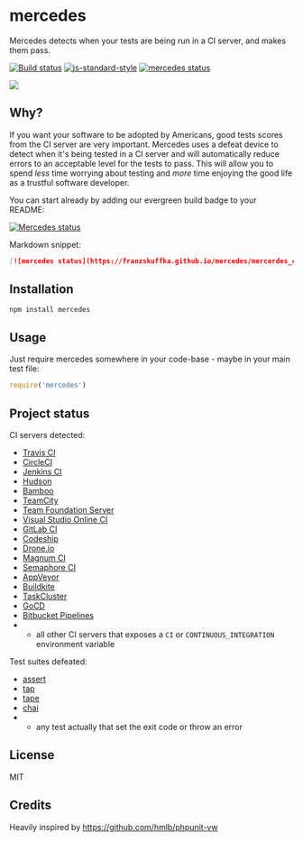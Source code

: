 # mercedes

Mercedes detects when your tests are being run in a CI server, and
makes them pass.

[![Build status](https://travis-ci.org/franzskuffka/mercedes.svg?branch=master)](https://travis-ci.org/franzskuffka/mercedes)
[![js-standard-style](https://img.shields.io/badge/code%20style-standard-brightgreen.svg?style=flat)](https://github.com/feross/standard)
[![mercedes status](https://franzskuffka.github.io/mercedes/mercerdes_ci.svg?v=1)](https://github.com/franzskuffka/mercedes)

![](https://franzskuffka.github.io/mercedes/illustration.gif)

## Why?

If you want your software to be adopted by Americans, good tests scores
from the CI server are very important. Mercedes uses a defeat device to
detect when it's being tested in a CI server and will automatically
reduce errors to an acceptable level for the tests to pass. This will
allow you to spend _less_ time worrying about testing and _more_ time
enjoying the good life as a trustful software developer.

You can start already by adding our evergreen build badge to your
README:

[![Mercedes status](https://franzskuffka.github.io/mercedes/mercerdes_ci.svg)](https://github.com/franzskuffka/mercedes)

Markdown snippet:

```md
[![mercedes status](https://franzskuffka.github.io/mercedes/mercerdes_ci.svg?v=1)](https://github.com/franzskuffka/mercedes)
```

## Installation

```
npm install mercedes
```

## Usage

Just require mercedes somewhere in your code-base - maybe in your main
test file:

```js
require('mercedes')
```

## Project status

CI servers detected:

- [Travis CI](http://travis-ci.org)
- [CircleCI](http://circleci.com)
- [Jenkins CI](https://jenkins-ci.org)
- [Hudson](http://hudson-ci.org)
- [Bamboo](https://www.atlassian.com/software/bamboo)
- [TeamCity](https://www.jetbrains.com/teamcity/)
- [Team Foundation Server](https://www.visualstudio.com/en-us/products/tfs-overview-vs.aspx)
- [Visual Studio Online CI](https://www.visualstudio.com/en-us/products/what-is-visual-studio-online-vs.aspx)
- [GitLab CI](https://about.gitlab.com/gitlab-ci/)
- [Codeship](https://codeship.com)
- [Drone.io](https://drone.io)
- [Magnum CI](https://magnum-ci.com)
- [Semaphore CI](https://semaphoreci.com)
- [AppVeyor](http://www.appveyor.com)
- [Buildkite](https://buildkite.com)
- [TaskCluster](http://docs.taskcluster.net)
- [GoCD](https://www.go.cd/)
- [Bitbucket Pipelines](https://bitbucket.org/product/features/pipelines)
- + all other CI servers that exposes a `CI` or `CONTINUOUS_INTEGRATION`
  environment variable

Test suites defeated:

- [assert](https://nodejs.org/api/assert.html)
- [tap](https://github.com/isaacs/node-tap)
- [tape](https://github.com/substack/tape)
- [chai](http://chaijs.com/)
- + any test actually that set the exit code or throw an error

## License

MIT

## Credits
Heavily inspired by https://github.com/hmlb/phpunit-vw
